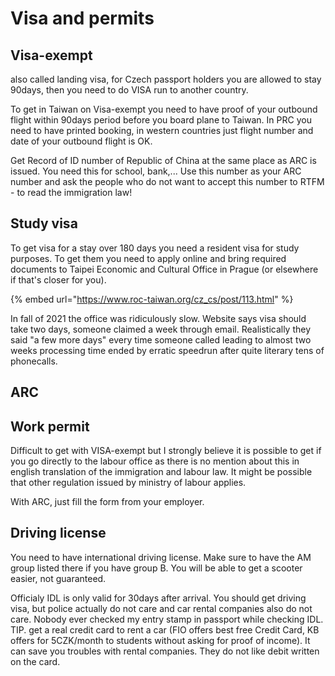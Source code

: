 # Visa and permits

## Visa-exempt

also called landing visa, for Czech passport holders you are allowed to stay 90days, then you need to do VISA run to another country.

To get in Taiwan on Visa-exempt you need to have proof of your outbound flight within 90days period before you board plane to Taiwan. In PRC you need to have printed booking, in western countries just flight number and date of your outbound flight is OK.

Get Record of ID number of Republic of China at the same place as ARC is issued. You need this for school, bank,... Use this number as your ARC number and ask the people who do not want to accept this number to RTFM - to read the immigration law!

## Study visa

To get visa for a stay over 180 days you need a resident visa for study purposes. To get them you need to apply online and bring required documents to Taipei Economic and Cultural Office in Prague \(or elsewhere if that's closer for you\).

{% embed url="https://www.roc-taiwan.org/cz_cs/post/113.html" %}

In fall of 2021 the office was ridiculously slow. Website says visa should take two days, someone claimed a week through email. Realistically they said "a few more days" every time someone called leading to almost two weeks processing time ended by erratic speedrun after quite literary tens of phonecalls.


## ARC

## Work permit

Difficult to get with VISA-exempt but I strongly believe it is possible to get if you go directly to the labour office as there is no mention about this in english translation of the immigration and labour law. It might be possible that other regulation issued by ministry of labour applies.

With ARC, just fill the form from your employer.

## Driving license

You need to have international driving license. Make sure to have the AM group listed there if you have group B. You will be able to get a scooter easier, not guaranteed.

Officialy IDL is only valid for 30days after arrival. You should get driving visa, but police actually do not care and car rental companies also do not care. Nobody ever checked my entry stamp in passport while checking IDL.
TIP. get a real credit card to rent a car \(FIO offers best free Credit Card, KB offers for 5CZK/month to students without asking for proof of income\). It can save you troubles with rental companies. They do not like debit written on the card.





